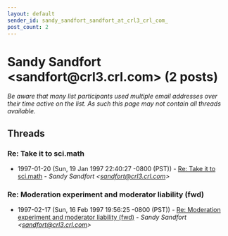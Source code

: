 ```yaml
---
layout: default
sender_id: sandy_sandfort_sandfort_at_crl3_crl_com_
post_count: 2
---
```


# Sandy Sandfort <sandfort<span>@</span>crl3.crl.com> (2 posts)

_Be aware that many list participants used multiple email addresses over their time active on the list. As such this page may not contain all threads available._

## Threads

### Re: Take it to sci.math
+ 1997-01-20 (Sun, 19 Jan 1997 22:40:27 -0800 (PST)) - [Re: Take it to sci.math](/archive/1997/01/0e28ec57ca540a41bde32940f6478efd0e34fa20056b93dbb98f8a04e2db6c2b) - _Sandy Sandfort \<sandfort@crl3.crl.com\>_

### Re: Moderation experiment and moderator liability (fwd)
+ 1997-02-17 (Sun, 16 Feb 1997 19:56:25 -0800 (PST)) - [Re: Moderation experiment and moderator liability (fwd)](/archive/1997/02/05d60bee10d1ee3bd91aa62eab5f9ffe0957e66979a768903177c042294e9a7a) - _Sandy Sandfort \<sandfort@crl3.crl.com\>_

